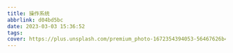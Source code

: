 ```yaml
---
title: 操作系统
abbrlink: d04bd5bc
date: 2023-03-03 15:36:52
tags:
cover: https://plus.unsplash.com/premium_photo-1672354394053-56467626b47b?ixlib=rb-4.0.3&ixid=MnwxMjA3fDB8MHxwaG90by1wYWdlfHx8fGVufDB8fHx8&auto=format&fit=crop&w=715&q=80
---
```

